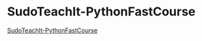 # SudoTeachIt-PythonFastCourse
[SudoTeachIt-PythonFastCourse](https://www.youtube.com/watch?v=nQMddf_6KoM&list=PLV0FNhq3XMOISm0bY1MIx5wCEtzgcQWNM)
